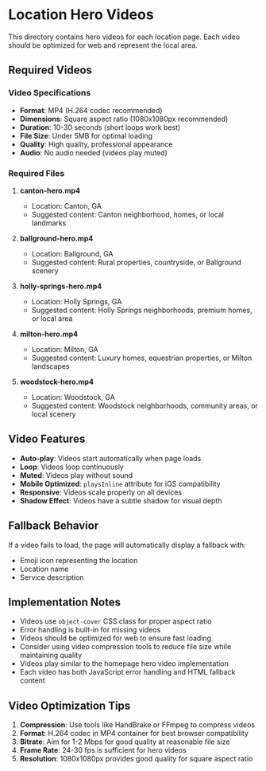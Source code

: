 # Location Hero Videos

This directory contains hero videos for each location page. Each video should be optimized for web and represent the local area.

## Required Videos

### Video Specifications
- **Format**: MP4 (H.264 codec recommended)
- **Dimensions**: Square aspect ratio (1080x1080px recommended)
- **Duration**: 10-30 seconds (short loops work best)
- **File Size**: Under 5MB for optimal loading
- **Quality**: High quality, professional appearance
- **Audio**: No audio needed (videos play muted)

### Required Files

1. **canton-hero.mp4**
   - Location: Canton, GA
   - Suggested content: Canton neighborhood, homes, or local landmarks

2. **ballground-hero.mp4**
   - Location: Ballground, GA
   - Suggested content: Rural properties, countryside, or Ballground scenery

3. **holly-springs-hero.mp4**
   - Location: Holly Springs, GA
   - Suggested content: Holly Springs neighborhoods, premium homes, or local area

4. **milton-hero.mp4**
   - Location: Milton, GA
   - Suggested content: Luxury homes, equestrian properties, or Milton landscapes

5. **woodstock-hero.mp4**
   - Location: Woodstock, GA
   - Suggested content: Woodstock neighborhoods, community areas, or local scenery

## Video Features

- **Auto-play**: Videos start automatically when page loads
- **Loop**: Videos loop continuously
- **Muted**: Videos play without sound
- **Mobile Optimized**: `playsInline` attribute for iOS compatibility
- **Responsive**: Videos scale properly on all devices
- **Shadow Effect**: Videos have a subtle shadow for visual depth

## Fallback Behavior

If a video fails to load, the page will automatically display a fallback with:
- Emoji icon representing the location
- Location name
- Service description

## Implementation Notes

- Videos use `object-cover` CSS class for proper aspect ratio
- Error handling is built-in for missing videos
- Videos should be optimized for web to ensure fast loading
- Consider using video compression tools to reduce file size while maintaining quality
- Videos play similar to the homepage hero video implementation
- Each video has both JavaScript error handling and HTML fallback content

## Video Optimization Tips

1. **Compression**: Use tools like HandBrake or FFmpeg to compress videos
2. **Format**: H.264 codec in MP4 container for best browser compatibility
3. **Bitrate**: Aim for 1-2 Mbps for good quality at reasonable file size
4. **Frame Rate**: 24-30 fps is sufficient for hero videos
5. **Resolution**: 1080x1080px provides good quality for square aspect ratio

